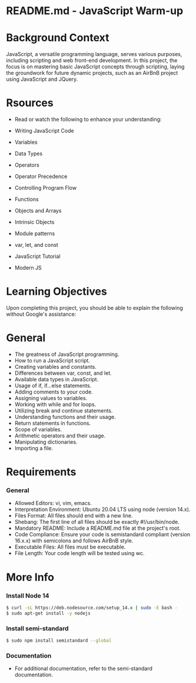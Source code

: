 # README.md - JavaScript Warm-up
# Background Context
JavaScript, a versatile programming language, serves various purposes, including scripting and web front-end development. In this project, the focus is on mastering basic JavaScript concepts through scripting, laying the groundwork for future dynamic projects, such as an AirBnB project using JavaScript and JQuery.

# Rsources
- Read or watch the following to enhance your understanding:

- Writing JavaScript Code
- Variables
- Data Types
- Operators
- Operator Precedence
- Controlling Program Flow
- Functions
- Objects and Arrays
- Intrinsic Objects
- Module patterns
- var, let, and const
- JavaScript Tutorial
- Modern JS

# Learning Objectives
Upon completing this project, you should be able to explain the following without Google's assistance:

# General
- The greatness of JavaScript programming.
- How to run a JavaScript script.
- Creating variables and constants.
- Differences between var, const, and let.
- Available data types in JavaScript.
- Usage of if, if...else statements.
- Adding comments to your code.
- Assigning values to variables.
- Working with while and for loops.
- Utilizing break and continue statements.
- Understanding functions and their usage.
- Return statements in functions.
- Scope of variables.
- Arithmetic operators and their usage.
- Manipulating dictionaries.
- Importing a file.

# Requirements
### General
- Allowed Editors: vi, vim, emacs.
- Interpretation Environment: Ubuntu 20.04 LTS using node (version 14.x).
- Files Format: All files should end with a new line.
- Shebang: The first line of all files should be exactly #!/usr/bin/node.
- Mandatory README: Include a README.md file at the project's root.
- Code Compliance: Ensure your code is semistandard compliant (version 16.x.x) with semicolons and follows AirBnB style.
- Executable Files: All files must be executable.
- File Length: Your code length will be tested using wc.

# More Info
### Install Node 14
```bash
$ curl -sL https://deb.nodesource.com/setup_14.x | sudo -E bash -
$ sudo apt-get install -y nodejs
```
### Install semi-standard
```bash
$ sudo npm install semistandard --global
```
### Documentation
- For additional documentation, refer to the semi-standard documentation.
